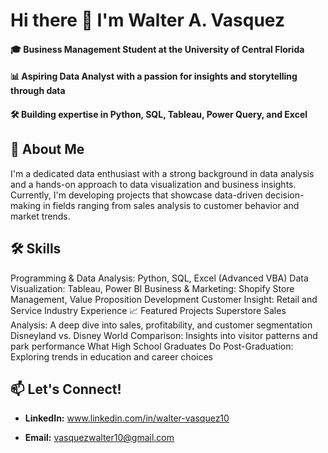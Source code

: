 # Hi there 👋 I'm Walter A. Vasquez
#### 🎓 Business Management Student at the University of Central Florida

#### 📊 Aspiring Data Analyst with a passion for insights and storytelling through data

#### 🛠️ Building expertise in Python, SQL, Tableau, Power Query, and Excel 


## 🌟 About Me
I'm a dedicated data enthusiast with a strong background in data analysis and a hands-on approach to data visualization and business insights. Currently, I'm developing projects that showcase data-driven decision-making in fields ranging from sales analysis to customer behavior and market trends.


## 🛠️ Skills

Programming & Data Analysis: Python, SQL, Excel (Advanced VBA)
Data Visualization: Tableau, Power BI
Business & Marketing: Shopify Store Management, Value Proposition Development
Customer Insight: Retail and Service Industry Experience
📈 Featured Projects
Superstore Sales Analysis: A deep dive into sales, profitability, and customer segmentation
Disneyland vs. Disney World Comparison: Insights into visitor patterns and park performance
What High School Graduates Do Post-Graduation: Exploring trends in education and career choices

## 📫 Let's Connect!
- **LinkedIn:** www.linkedin.com/in/walter-vasquez10

- **Email:** vasquezwalter10@gmail.com
